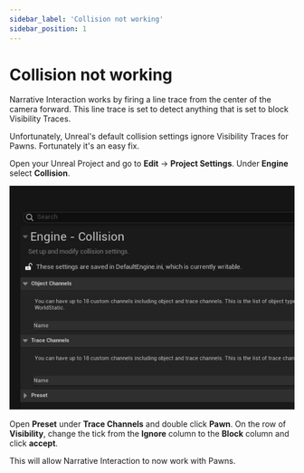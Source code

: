 ```yaml
---
sidebar_label: 'Collision not working'
sidebar_position: 1
---
```


# Collision not working

Narrative Interaction works by firing a line trace from the center of the camera forward. This line trace is set to detect anything that is set to block Visibility Traces. 

Unfortunately, Unreal's default collision settings ignore Visibility Traces for Pawns. Fortunately it's an easy fix.

Open your Unreal Project and go to **Edit** -> **Project Settings**. Under **Engine** select **Collision**.

![engine-collision-settings.jpg](/img/interaction/engine-collision-settings.jpg)

Open **Preset** under **Trace Channels** and double click **Pawn**. On the row of **Visibility**, change the tick from the **Ignore** column to the **Block** column and click **accept**.

This will allow Narrative Interaction to now work with Pawns.
